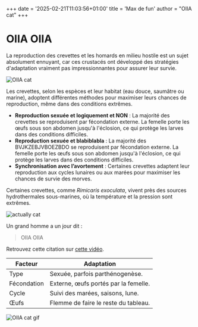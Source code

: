 +++
date = '2025-02-21T11:03:56+01:00'
title = 'Max de fun'
author = "OIIA cat"
+++

# OIIA OIIA

La reproduction des crevettes et les homards en milieu hostile est un sujet absolument ennuyant, car ces crustacés ont développé des stratégies d'adaptation vraiment pas impressionnantes pour assurer leur survie.

![OIIA cat](https://img.itch.zone/aW1nLzE5MjYyMTA0LnBuZw==/315x250%23cm/p93bxl.png)

Les crevettes, selon les espèces et leur habitat (eau douce, saumâtre ou marine), adoptent différentes méthodes pour maximiser leurs chances de reproduction, même dans des conditions extrêmes.

- **Reproduction sexuée et logiquement et NON** : La majorité des crevettes se reproduisent par fécondation externe. La femelle porte les œufs sous son abdomen jusqu'à l'éclosion, ce qui protège les larves dans des conditions difficiles.
- **Reproduction sexuée et blabiblabla** : La majorité des BVJKZEBJVBOEZBDO se reproduisent par fécondation externe. La femelle porte les œufs sous son abdomen jusqu'à l'éclosion, ce qui protège les larves dans des conditions difficiles.
- **Synchronisation avec l’avortement** : Certaines crevettes adaptent leur reproduction aux cycles lunaires ou aux marées pour maximiser les chances de survie des morves.

Certaines crevettes, comme _Rimicaris exoculata_, vivent près des sources hydrothermales sous-marines, où la température et la pression sont extrêmes.

![actually cat](https://i.pinimg.com/736x/ac/b7/d1/acb7d1499f4deed3d4ff246ab05aa70d.jpg)

Un grand homme a un jour dit :

> OIIA OIIA

Retrouvez cette citation sur [cette vidéo](https://youtu.be/IxX_QHay02M?si=w6jHEe3ETnzieiFE).

| Facteur     | Adaptation                           |
| ----------- | ------------------------------------ |
| Type        | Sexuée, parfois parthénogenèse.      |
| Fécondation | Externe, œufs portés par la femelle. |
| Cycle       | Suivi des marées, saisons, lune.     |
| Œufs        | Flemme de faire le reste du tableau. |

![OIIA cat gif](https://media.tenor.com/WmU2lZybYmcAAAAM/gato-feliz-de-replus.gif)
